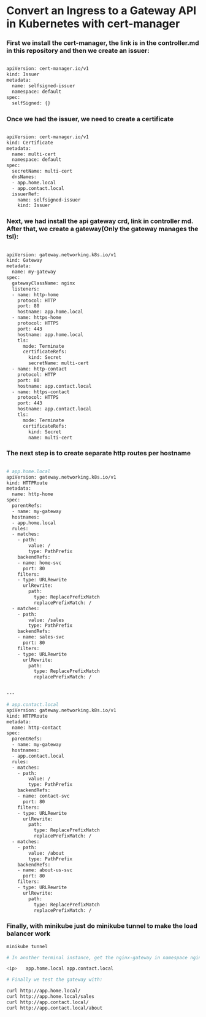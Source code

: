# Convert an Ingress to a Gateway API in Kubernetes with cert-manager

### First we install the cert-manager, the link is in the controller.md in this repository and then we create an issuer:

```bash

apiVersion: cert-manager.io/v1
kind: Issuer
metadata:
  name: selfsigned-issuer
  namespace: default
spec:
  selfSigned: {}

```

### Once we had the issuer, we need to create a certificate


```bash

apiVersion: cert-manager.io/v1
kind: Certificate
metadata:
  name: multi-cert
  namespace: default
spec:
  secretName: multi-cert
  dnsNames:
  - app.home.local
  - app.contact.local
  issuerRef:
    name: selfsigned-issuer
    kind: Issuer

```

### Next, we had install the api gateway crd, link in controller md. After that, we create a gateway(Only the gateway manages the tsl):


```bash

apiVersion: gateway.networking.k8s.io/v1
kind: Gateway
metadata:
  name: my-gateway
spec:
  gatewayClassName: nginx
  listeners:
  - name: http-home
    protocol: HTTP
    port: 80
    hostname: app.home.local
  - name: https-home
    protocol: HTTPS
    port: 443
    hostname: app.home.local
    tls:
      mode: Terminate
      certificateRefs:
        kind: Secret
        secretName: multi-cert
  - name: http-contact
    protocol: HTTP
    port: 80
    hostname: app.contact.local
  - name: https-contact
    protocol: HTTPS
    port: 443
    hostname: app.contact.local
    tls:
      mode: Terminate
      certificateRefs:
        kind: Secret
        name: multi-cert


```

### The next step is to create separate http routes per hostname

```bash

# app.home.local
apiVersion: gateway.networking.k8s.io/v1
kind: HTTPRoute
metadata:
  name: http-home
spec:
  parentRefs:
  - name: my-gateway
  hostnames:
  - app.home.local
  rules:
  - matches:
    - path:
        value: /
        type: PathPrefix
    backendRefs: 
    - name: home-svc
      port: 80
    filters:
    - type: URLRewrite
      urlRewrite:
        path:
          type: ReplacePrefixMatch
          replacePrefixMatch: /
  - matches:
    - path:
        value: /sales
        type: PathPrefix
    backendRefs:
    - name: sales-svc
      port: 80
    filters:
    - type: URLRewrite
      urlRewrite:
        path:
          type: ReplacePrefixMatch
          replacePrefixMatch: /


---

# app.contact.local
apiVersion: gateway.networking.k8s.io/v1
kind: HTTPRoute
metadata:
  name: http-contact
spec:
  parentRefs:
  - name: my-gateway
  hostnames:
  - app.contact.local
  rules:
  - matches:
    - path:
        value: /
        type: PathPrefix
    backendRefs: 
    - name: contact-svc
      port: 80
    filters:
    - type: URLRewrite
      urlRewrite:
        path:
          type: ReplacePrefixMatch
          replacePrefixMatch: /
  - matches:
    - path:
        value: /about
        type: PathPrefix
    backendRefs:
    - name: about-us-svc
      port: 80
    filters:
    - type: URLRewrite
      urlRewrite:
        path:
          type: ReplacePrefixMatch
          replacePrefixMatch: /

```

### Finally, with minikube just do minikube tunnel to make the load balancer work

```bash
minikube tunnel

# In another terminal instance, get the nginx-gateway in namespace nginx-gateway external ip and write it in /etc/hosts like this:

<ip>   app.home.local app.contact.local

# Finally we test the gateway with:

curl http://app.home.local/
curl http://app.home.local/sales
curl http://app.contact.local/
curl http://app.contact.local/about

```
